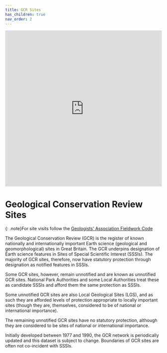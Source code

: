 ```yaml
---
title: GCR Sites
has_children: true
nav_order: 2
---
```


<iframe allowfullscreen src="https://somersetgeology.github.io/gcr-csv/index.html" style="height:500px; width:100%; border:none;" title="Somerset GCR Sites"></iframe>
 
# Geological Conservation Review Sites

{: .note}For site visits follow the [Geologists' Association Fieldwork Code](https://somersetgeology.github.io/GA_geological_field_work_code.pdf)

The Geological Conservation Review (GCR) is the register of known nationally and internationally important Earth science (geological and geomorphological) sites in Great Britain. The GCR underpins designation of Earth science features in Sites of Special Scientific Interest (SSSIs). The majority of GCR sites, therefore, now have statutory protection through designation as notified features in SSSIs.

Some GCR sites, however, remain unnotified and are known as unnotified GCR sites. National Park Authorities and some Local Authorities treat these as candidate SSSIs and afford them the same protection as SSSIs.

Some unnotified GCR sites are also Local Geological Sites (LGS), and as such they are afforded levels of protection appropriate to locally important sites (though they are, themselves, considered to be of national or international importance).

The remaining unnotified GCR sites have no statutory protection, although they are considered to be sites of national or international importance.

Initially developed between 1977 and 1990, the GCR network is periodically updated and this dataset is subject to change. Boundaries of GCR sites are often not co-incident with SSSIs.
